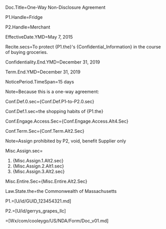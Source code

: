 Doc.Title=One-Way Non-Disclosure Agreement

P1.Handle=Fridge

P2.Handle=Merchant

EffectiveDate.YMD=May 7, 2015

Recite.secs=To protect {P1.the}'s {Confidential_Information} in the course of buying groceries.

Confidentiality.End.YMD=December 31, 2019

Term.End.YMD=December 31, 2019

NoticePeriod.TimeSpan=15 days

Note=Because this is a one-way agreement:

Conf.Def.0.sec={Conf.Def.P1-to-P2.0.sec}

Conf.Def.1.sec=the shopping habits of {P1.the}

Conf.Engage.Access.Sec={Conf.Engage.Access.Alt4.Sec}

Conf.Term.Sec={Conf.Term.Alt2.Sec}

Note=Assign prohibited by P2, void, benefit Supplier only

Misc.Assign.sec=<ol><li>{Misc.Assign.1.Alt2.sec}<li>{Misc.Assign.2.Alt1.sec}<li>{Misc.Assign.3.Alt2.sec}</ol>

Misc.Entire.Sec={Misc.Entire.Alt2.Sec}

Law.State.the=the Commonwealth of Massachusetts

P1.=[U/id/GUID_123454321.md]

P2.=[U/id/gerrys_grapes_llc]

=[Wx/com/cooleygo/US/NDA/Form/Doc_v01.md]